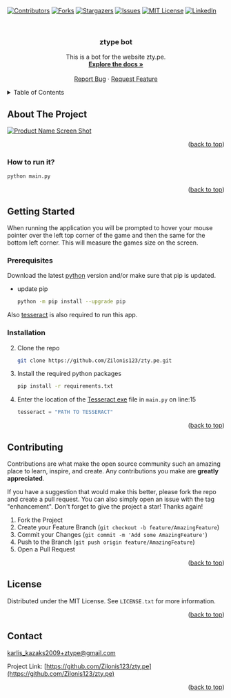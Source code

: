 <!-- Improved compatibility of back to top link: See: https://github.com/othneildrew/Best-README-Template/pull/73 -->
<a name="readme-top"></a>
<!--
*** Thanks for checking out the Best-README-Template. If you have a suggestion
*** that would make this better, please fork the repo and create a pull request
*** or simply open an issue with the tag "enhancement".
*** Don't forget to give the project a star!
*** Thanks again! Now go create something AMAZING! :D
-->



<!-- PROJECT SHIELDS -->
<!--
*** I'm using markdown "reference style" links for readability.
*** Reference links are enclosed in brackets [ ] instead of parentheses ( ).
*** See the bottom of this document for the declaration of the reference variables
*** for contributors-url, forks-url, etc. This is an optional, concise syntax you may use.
*** https://www.markdownguide.org/basic-syntax/#reference-style-links
-->
[![Contributors][contributors-shield]][contributors-url]
[![Forks][forks-shield]][forks-url]
[![Stargazers][stars-shield]][stars-url]
[![Issues][issues-shield]][issues-url]
[![MIT License][license-shield]][license-url]
[![LinkedIn][linkedin-shield]][linkedin-url]



<!-- PROJECT LOGO -->
<br />
<div align="center">
  <!-- <a href="https://github.com/Zilonis123/zty.pe">
    <img src="images/logo.png" alt="Logo" width="80" height="80">
  </a> -->

<h3 align="center">ztype bot</h3>

  <p align="center">
    This is a bot for the website zty.pe.
    <br />
    <a href="https://github.com/Zilonis123/zty.pe"><strong>Explore the docs »</strong></a>
    <br />
    <br />
    <!-- <a href="https://github.com/Zilonis123/zty.pe">View Demo</a> -->
    <!-- · -->
    <a href="https://github.com/Zilonis123/zty.pe/issues">Report Bug</a>
    ·
    <a href="https://github.com/Zilonis123/zty.pe/issues">Request Feature</a>
  </p>
</div>



<!-- TABLE OF CONTENTS -->
<details>
  <summary>Table of Contents</summary>
  <ol>
    <li>
      <a href="#about-the-project">About The Project</a>
      <ul>
        <li><a href="#built-with">Built With</a></li>
      </ul>
    </li>
    <li>
      <a href="#getting-started">Getting Started</a>
      <ul>
        <li><a href="#prerequisites">Prerequisites</a></li>
        <li><a href="#installation">Installation</a></li>
      </ul>
    </li>
    <li><a href="#usage">Usage</a></li>
    <li><a href="#roadmap">Roadmap</a></li>
    <li><a href="#contributing">Contributing</a></li>
    <li><a href="#license">License</a></li>
    <li><a href="#contact">Contact</a></li>
    <li><a href="#acknowledgments">Acknowledgments</a></li>
  </ol>
</details>



<!-- ABOUT THE PROJECT -->
## About The Project

[![Product Name Screen Shot][product-screenshot]](https://example.com)

<p align="right">(<a href="#readme-top">back to top</a>)</p>



### How to run it?
```sh
python main.py
```

<p align="right">(<a href="#readme-top">back to top</a>)</p>



<!-- GETTING STARTED -->
## Getting Started

When running the application you will be prompted to hover your mouse pointer over the left top corner of the game and then the same for the bottom left corner. This will measure the games size on the screen.



### Prerequisites

Download the latest [python](https://www.python.org/downloads/) version and/or make sure that pip is updated.
* update pip
  ```sh
  python -m pip install --upgrade pip
  ```
Also [tesseract](https://tesseract-ocr.github.io/tessdoc/Downloads) is also required to run this app.
### Installation

2. Clone the repo
   ```sh
   git clone https://github.com/Zilonis123/zty.pe.git
   ```
3. Install the required python packages
   ```sh
   pip install -r requirements.txt
   ```
4. Enter the location of the [Tesseract exe](https://tesseract-ocr.github.io/tessdoc/Downloads)  file in `main.py` on line:15
   ```py
   tesseract = "PATH TO TESSERACT"
   ```

<p align="right">(<a href="#readme-top">back to top</a>)</p>



<!-- ROADMAP -->
<!-- ## Roadmap

- [ ] Feature 1
- [ ] Feature 2
- [ ] Feature 3
    - [ ] Nested Feature

See the [open issues](https://github.com/Zilonis123/zty.pe/issues) for a full list of proposed features (and known issues).

<p align="right">(<a href="#readme-top">back to top</a>)</p> -->



<!-- CONTRIBUTING -->
## Contributing

Contributions are what make the open source community such an amazing place to learn, inspire, and create. Any contributions you make are **greatly appreciated**.

If you have a suggestion that would make this better, please fork the repo and create a pull request. You can also simply open an issue with the tag "enhancement".
Don't forget to give the project a star! Thanks again!

1. Fork the Project
2. Create your Feature Branch (`git checkout -b feature/AmazingFeature`)
3. Commit your Changes (`git commit -m 'Add some AmazingFeature'`)
4. Push to the Branch (`git push origin feature/AmazingFeature`)
5. Open a Pull Request

<p align="right">(<a href="#readme-top">back to top</a>)</p>



<!-- LICENSE -->
## License

Distributed under the MIT License. See `LICENSE.txt` for more information.

<p align="right">(<a href="#readme-top">back to top</a>)</p>



<!-- CONTACT -->
## Contact

karlis_kazaks2009+ztype@gmail.com

Project Link: [https://github.com/Zilonis123/zty.pe](https://github.com/Zilonis123/zty.pe)

<p align="right">(<a href="#readme-top">back to top</a>)</p>



<!-- ACKNOWLEDGMENTS -->
<!-- ## Acknowledgments

* []()
* []()
* []()

<p align="right">(<a href="#readme-top">back to top</a>)</p> -->



<!-- MARKDOWN LINKS & IMAGES -->
<!-- https://www.markdownguide.org/basic-syntax/#reference-style-links -->
[contributors-shield]: https://img.shields.io/github/contributors/Zilonis123/zty.pe.svg?style=for-the-badge
[contributors-url]: https://github.com/Zilonis123/zty.pe/graphs/contributors
[forks-shield]: https://img.shields.io/github/forks/Zilonis123/zty.pe.svg?style=for-the-badge
[forks-url]: https://github.com/Zilonis123/zty.pe/network/members
[stars-shield]: https://img.shields.io/github/stars/Zilonis123/zty.pe.svg?style=for-the-badge
[stars-url]: https://github.com/Zilonis123/zty.pe/stargazers
[issues-shield]: https://img.shields.io/github/issues/Zilonis123/zty.pe.svg?style=for-the-badge
[issues-url]: https://github.com/Zilonis123/zty.pe/issues
[license-shield]: https://img.shields.io/github/license/Zilonis123/zty.pe.svg?style=for-the-badge
[license-url]: https://github.com/Zilonis123/zty.pe/blob/master/LICENSE.txt
[linkedin-shield]: https://img.shields.io/badge/-LinkedIn-black.svg?style=for-the-badge&logo=linkedin&colorB=555
[linkedin-url]: https://linkedin.com/in/linkedin_username
[product-screenshot]: images/screenshot.png
[Next.js]: https://img.shields.io/badge/next.js-000000?style=for-the-badge&logo=nextdotjs&logoColor=white
[Next-url]: https://nextjs.org/
[React.js]: https://img.shields.io/badge/React-20232A?style=for-the-badge&logo=react&logoColor=61DAFB
[React-url]: https://reactjs.org/
[Vue.js]: https://img.shields.io/badge/Vue.js-35495E?style=for-the-badge&logo=vuedotjs&logoColor=4FC08D
[Vue-url]: https://vuejs.org/
[Angular.io]: https://img.shields.io/badge/Angular-DD0031?style=for-the-badge&logo=angular&logoColor=white
[Angular-url]: https://angular.io/
[Svelte.dev]: https://img.shields.io/badge/Svelte-4A4A55?style=for-the-badge&logo=svelte&logoColor=FF3E00
[Svelte-url]: https://svelte.dev/
[Laravel.com]: https://img.shields.io/badge/Laravel-FF2D20?style=for-the-badge&logo=laravel&logoColor=white
[Laravel-url]: https://laravel.com
[Bootstrap.com]: https://img.shields.io/badge/Bootstrap-563D7C?style=for-the-badge&logo=bootstrap&logoColor=white
[Bootstrap-url]: https://getbootstrap.com
[JQuery.com]: https://img.shields.io/badge/jQuery-0769AD?style=for-the-badge&logo=jquery&logoColor=white
[JQuery-url]: https://jquery.com 
